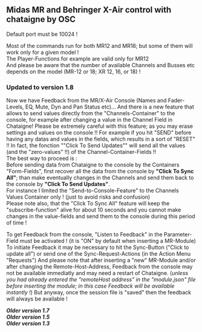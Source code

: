 ## Midas MR and Behringer X-Air control with chataigne by OSC
Default port must be 10024 !

Most of the commands run for both MR12 and MR18; but some of them will work only for a given model !   
The Player-Functions for example are valid only for MR12   
And please be aware that the number of available Channels and Busses etc depends on the model (MR-12 or 18; XR 12, 16, or 18) !

### Updated to version 1.8
Now we have Feedback from the MR/X-Air Console (Names and Fader-Levels, EQ, Mute, Dyn and Pan Status etc)... 
And there is a new feature that allows to send values directly from the "Channels-Container" to the console, for example after changing a value in the Channel Field in Chataigne!
Please be extremely careful with this feature; as you may erase settings and values on the console !! For example if you hit "SEND" before having any datas and values in the fields, which results in a sort of "RESET" !! In fact, the fonction ""Click To Send Updates"" will send all the values (and the "zero-values" !!) of the Channel-Container-Fields !!     
The best way to proceed is :  
Before sending data from Chataigne to the console by the Containers "Form-Fields", first recover all the data from the console by **"Click To Sync All"**; than make eventually changes in the Channels and send them back to the console by **"Click To Send Updates"**.   
For instance I limited the "Send-to-Console-Feature"  to the Channels Values Container only ! (just to avoid risks and confusion)  
Please note also, that the "Click To Sync All" feature will keep the "subscribe-function" alive for about 10 seconds and you cannot make changes in the value-fields and send them to the console during this period of time !

To get Feedback from the console, "Listen to Feedback" in the Parameter-Field must be activated ! (it is "ON" by default when inserting a MR-Module)   
To initiate Feedback it may be necessary to hit the Sync-Button ("Click to update all") or send one of the Sync-Request-Actions (in the Action Menu "Requests")
And please note that after  inserting a "new" MR-Module and/or after changing the Remote-Host-Address, Feedback from the console may not be available immediatly and may need a restart of Chataigne. 
(*unless you had already entered the "remoteHost address" in the "module.json" file before inserting the module; in this case Feedback will be available instantly !*) But anyway, once the session file is "saved" then the feedback will always be available !   

***Older version 1.7***  
***Older version 1.5***  
***Older version 1.3***

